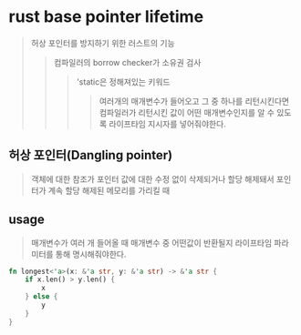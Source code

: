 # rust base pointer lifetime

> 허상 포인터를 방지하기 위한 러스트의 기능
>
> > 컴파일러의 borrow checker가 소유권 검사
> >
> > > 'static은 정해져있는 키워드
> > >
> > > > 여러개의 매개변수가 들어오고 그 중 하나를 리턴시킨다면 컴파일러가 리턴시킨 값이 어떤 매개변수인지를 알 수 있도록 라이프타임 지시자를 넣어줘야한다.

## 허상 포인터(Dangling pointer)

> 객체에 대한 참조가 포인터 값에 대한 수정 없이 삭제되거나 할당 해제돼서 포인터가 계속 할당 해제된 메모리를 가리킬 때

## usage

> 매개변수가 여러 개 들어올 때 매개변수 중 어떤값이 반환될지 라이프타임 파라미터를 통해 명시해줘야한다.

```rs
fn longest<'a>(x: &'a str, y: &'a str) -> &'a str {
    if x.len() > y.len() {
        x
    } else {
        y
    }
}
```
